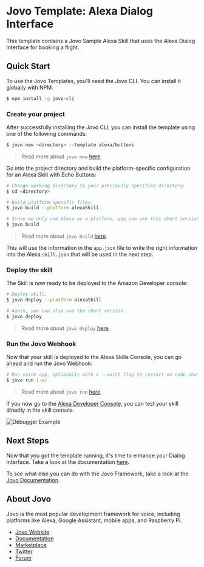 # Jovo Template: Alexa Dialog Interface

This template contains a Jovo Sample Alexa Skill that uses the Alexa Dialog Interface for booking a flight.

## Quick Start

To use the Jovo Templates, you'll need the Jovo CLI. You can install it globally with NPM.

```sh
$ npm install -g jovo-cli
```

### Create your project

After successfully installing the Jovo CLI, you can install the template using one of the following commands:

```sh
$ jovo new <directory> --template alexa/buttons
```

> Read more about `jovo new` [here](https://www.jovo.tech/marketplace/jovo-cli#jovo-new).

Go into the project directory and build the platform-specific configuration for an Alexa Skill with Echo Buttons:

```sh
# Change working directory to your previously specified directory.
$ cd <directory>

# Build platform-specific files.
$ jovo build --platform alexaSkill

# Since we only use Alexa as a platform, you can use this short version as well.
$ jovo build
```

> Read more about `jovo build` [here](https://www.jovo.tech/marketplace/jovo-cli#jovo-build).

This will use the information in the `app.json` file to write the right information into the Alexa `skill.json` that will be used in the next step.

### Deploy the skill

The Skill is now ready to be deployed to the Amazon Developer console:

```sh
# Deploy skill.
$ jovo deploy --platform alexaSkill

# Again, you can also use the short version.
$ jovo deploy
```

> Read more about `jovo deploy` [here](https://www.jovo.tech/marketplace/jovo-cli#jovo-deploy).

### Run the Jovo Webhook

Now that your skill is deployed to the Alexa Skills Console, you can go ahead and run the Jovo Webhook:

```sh
# Run voice app, optionally with a --watch flag to restart on code changes.
$ jovo run [-w]
```

> Read more about `jovo run` [here](https://www.jovo.tech/marketplace/jovo-cli#jovo-run).

If you now go to the [Alexa Developer Console](https://developer.amazon.com/alexa/console/ask), you can test your skill directly in the skill console.

![Debugger Example](../img/skills-console.gif)

## Next Steps

Now that you got the template running, it's time to enhance your Dialog Interface. Take a look at the documentation [here](https://www.jovo.tech/docs/v2/amazon-alexa/dialog-interface#dialog-interface).

To see what else you can do with the Jovo Framework, take a look at the [Jovo Documentation](https://www.jovo.tech/docs/).

## About Jovo

Jovo is the most popular development framework for voice, including platforms like Alexa, Google Assistant, mobile apps, and Raspberry Pi.

- [Jovo Website](https://jovo.tech/)
- [Documentation](https://jovo.tech/docs/)
- [Marketplace](https://www.jovo.tech/marketplace/)
- [Twitter](https://twitter.com/jovotech/)
- [Forum](https://community.jovo.tech/)
